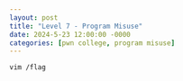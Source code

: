 ```yaml
---
layout: post
title: "Level 7 - Program Misuse"
date: 2024-5-23 12:00:00 -0000
categories: [pwn college, program misuse]
---
```


```bash
vim /flag
```